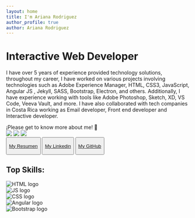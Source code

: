 ```yaml
---
layout: home
title: I'm Ariana Rodriguez
author_profile: true
author: Ariana Rodriguez
---
```


<h1 class="font-color-black">Interactive Web Developer</h1>
<p class="bio">I have over 5 years of experience provided technology solutions, throughout my career, I have worked on various projects involving technologies such as Adobe Experience Manager, HTML, CSS3, JavaScript, Angular JS , Jekyll, SASS, Bootstrap, Electron, and others. Additionally, I have experience working with tools like Adobe Photoshop, Sketch, XD, VS Code, Veeva Vault, and more. I have also collaborated with tech companies in Costa Rica  working as Email developer, Front end developer and Interactive developer.
</p>
¡Please get to know more about me! 🚀
<!-- [**My Work**](/mywork) or [**My Writing**](/mywriting)  -->


<div class="icons_container">
    <a href="./assets/curriculum.pdf" download="ArianaRodriguez_resumen.pdf"><img id="icon_1" src="./assets/images/descargar.webp"></a>
    <a href="https://www.linkedin.com/in/ariana-rodriguez-38a362116/" target="_blank"><img id="icon_2" src="./assets/images/linkedin.webp"></a>
    <a id="last_a" href="https://github.com/ari-rm21" target="_blank"><img id="icon_3" src="./assets/images/github.webp"></a>
</div>

<div class="container_btns">
   <button><a href="./assets/curriculum.pdf" download="ArianaRodriguez_resumen.pdf"><p><span class="hide">My</span> Resumen</p></a></button>
   <button><a href="https://www.linkedin.com/in/ariana-rodriguez-38a362116/" target="_blank"><p><span  class="hide">My</span> Linkedin</p></a></button>
   <button class="git_btn"><a id="last_a" href="https://github.com/ari-rm21" target="_blank"><p><span class="hide">My</span> GitHub</p></a></button>
</div>
<h2 class="font-color-black">Top Skills:</h2>
<div class="carousel">
  <div class="carousel-inner">
    <div class="carousel-item active">
      <img src="./assets/images/angular_logo.webp" alt="HTML logo">
    </div>
    <div class="carousel-item">
      <img src="./assets/images/js_logo.webp" alt="JS logo">
    </div>
     <div class="carousel-item">
      <img src="./assets/images/bootstrap_logo.webp" alt="CSS logo">
    </div>
     <div class="carousel-item">
      <img src="./assets/images/css_logo.webp" alt="Angular logo">
    </div>
     <div class="carousel-item">
      <img src="./assets/images/html_logo.webp" alt="Bootstrap logo">
    </div>
  </div>